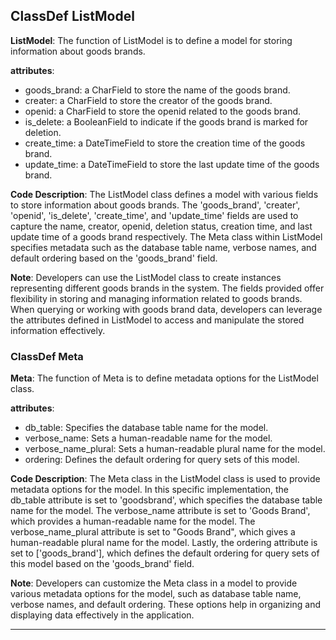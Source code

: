 ## ClassDef ListModel
**ListModel**: The function of ListModel is to define a model for storing information about goods brands.

**attributes**: 
- goods_brand: a CharField to store the name of the goods brand.
- creater: a CharField to store the creator of the goods brand.
- openid: a CharField to store the openid related to the goods brand.
- is_delete: a BooleanField to indicate if the goods brand is marked for deletion.
- create_time: a DateTimeField to store the creation time of the goods brand.
- update_time: a DateTimeField to store the last update time of the goods brand.

**Code Description**: 
The ListModel class defines a model with various fields to store information about goods brands. The 'goods_brand', 'creater', 'openid', 'is_delete', 'create_time', and 'update_time' fields are used to capture the name, creator, openid, deletion status, creation time, and last update time of a goods brand respectively. The Meta class within ListModel specifies metadata such as the database table name, verbose names, and default ordering based on the 'goods_brand' field.

**Note**: 
Developers can use the ListModel class to create instances representing different goods brands in the system. The fields provided offer flexibility in storing and managing information related to goods brands. When querying or working with goods brand data, developers can leverage the attributes defined in ListModel to access and manipulate the stored information effectively.
### ClassDef Meta
**Meta**: The function of Meta is to define metadata options for the ListModel class.

**attributes**:
- db_table: Specifies the database table name for the model.
- verbose_name: Sets a human-readable name for the model.
- verbose_name_plural: Sets a human-readable plural name for the model.
- ordering: Defines the default ordering for query sets of this model.

**Code Description**:
The Meta class in the ListModel class is used to provide metadata options for the model. In this specific implementation, the db_table attribute is set to 'goodsbrand', which specifies the database table name for the model. The verbose_name attribute is set to 'Goods Brand', which provides a human-readable name for the model. The verbose_name_plural attribute is set to "Goods Brand", which gives a human-readable plural name for the model. Lastly, the ordering attribute is set to ['goods_brand'], which defines the default ordering for query sets of this model based on the 'goods_brand' field.

**Note**:
Developers can customize the Meta class in a model to provide various metadata options for the model, such as database table name, verbose names, and default ordering. These options help in organizing and displaying data effectively in the application.
***
